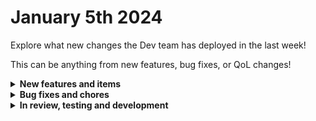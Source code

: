 # January 5th 2024

Explore what new changes the Dev team has deployed in the last week!

This can be anything from new features, bug fixes, or QoL changes!

<details>

<summary><strong>New features and items</strong></summary>

* Added IT Glue actions for export endpoints
 
</details>

<details>

<summary><strong>Bug fixes and chores</strong></summary>

* Display better error messages for workflow import errors
* Added the channels:join scope to the Slack integration
* Fixed a bug with Synnex and ImmyBot integration installation
* Fixed some minor problems with the Liongard integration, such as duplicate labels
* Fixed a number of UI bugs in App Platform reported by alpha users

</details>

<details>

<summary><strong>In review, testing and development</strong></summary>

* SentinelOne integration refactor. (Currently testing on QA)
* Refactor Microsoft integration configuration setup to improve UX and offer a better permission system
* Improved Time Saved functionality with Task level Time Saved and persistence beyond workflow execution retention. (Pull request open for the backend)
* Bug fixes for App Platform

</details>
